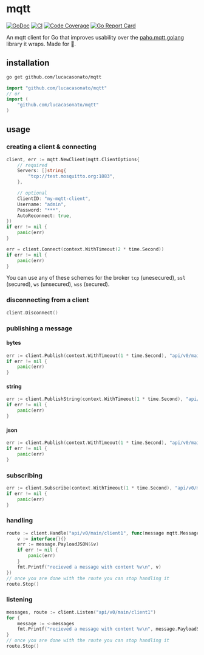 # mqtt

[![GoDoc](https://godoc.org/github.com/lucacasonato/mqtt?status.svg)](http://godoc.org/github.com/lucacasonato/mqtt)
[![CI](https://github.com/lucacasonato/mqtt/workflows/ci/badge.svg)](https://github.com/lucacasonato/mqtt/actions?workflow=ci)
[![Code Coverage](https://img.shields.io/codecov/c/github/lucacasonato/mqtt?token=QoETPezQp9)](https://codecov.io/gh/lucacasonato/mqtt)
[![Go Report Card](https://goreportcard.com/badge/github.com/lucacasonato/mqtt)](https://goreportcard.com/report/github.com/lucacasonato/mqtt)

An mqtt client for Go that improves usability over the [paho.mqtt.golang](https://github.com/eclipse/paho.mqtt.golang) library it wraps. Made for 🧑.

## installation

```bash
go get github.com/lucacasonato/mqtt
```

```go
import "github.com/lucacasonato/mqtt"
// or
import (
    "github.com/lucacasonato/mqtt"
)
```

## usage

### creating a client & connecting

```go
client, err := mqtt.NewClient(mqtt.ClientOptions{
    // required
    Servers: []string{
        "tcp://test.mosquitto.org:1883",
    },

    // optional
    ClientID: "my-mqtt-client",
    Username: "admin",
    Password: "***",
    AutoReconnect: true,
})
if err != nil {
    panic(err)
}

err = client.Connect(context.WithTimeout(2 * time.Second))
if err != nil {
    panic(err)
}
```

You can use any of these schemes for the broker `tcp` (unesecured), `ssl` (secured), `ws` (unsecured), `wss` (secured).

### disconnecting from a client

```go
client.Disconnect()
```

### publishing a message

#### bytes

```go
err := client.Publish(context.WithTimeout(1 * time.Second), "api/v0/main/client1", []byte(0, 1 ,2, 3), mqtt.AtLeastOnce)
if err != nil {
    panic(err)
}
```

#### string

```go
err := client.PublishString(context.WithTimeout(1 * time.Second), "api/v0/main/client1", "hello world", mqtt.AtLeastOnce)
if err != nil {
    panic(err)
}
```

#### json

```go
err := client.Publish(context.WithTimeout(1 * time.Second), "api/v0/main/client1", []string("hello", "world"), mqtt.AtLeastOnce)
if err != nil {
    panic(err)
}
```

### subscribing

```go
err := client.Subscribe(context.WithTimeout(1 * time.Second), "api/v0/main/client1", mqtt.AtLeastOnce)
if err != nil {
    panic(err)
}
```

### handling

```go
route := client.Handle("api/v0/main/client1", func(message mqtt.Message) {
    v := interface{}{}
    err := message.PayloadJSON(&v)
    if err != nil {
        panic(err)
    }
    fmt.Printf("recieved a message with content %v\n", v)
})
// once you are done with the route you can stop handling it
route.Stop()
```

### listening

```go
messages, route := client.Listen("api/v0/main/client1")
for {
    message := <-messages
    fmt.Printf("recieved a message with content %v\n", message.PayloadString())
}
// once you are done with the route you can stop handling it
route.Stop()
```
